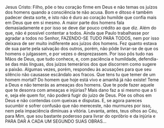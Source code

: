 Jesus Cristo: Filho, põe o teu coração firme em Deus e não temas os juízos dos homens quando a consciência te não acusa. Bom e ditoso é também padecer desta sorte, e isto não é duro ao coração humilde que confia mais em Deus que em si mesmo. A maior parte dos homens fala demasiadamente e por isso se deve dar pouco crédito ao que diz. Além do que, não é possível contentar a todos. Ainda que Paulo trabalhasse por agradar a todos no Senhor, FAZENDO-SE TUDO PARA TODOS, nem por isso deixava de ser muito indiferente aos juízos dos homens. Fez quanto estava de sua parte pela salvação dos outros, porém, não pôde livrar-se de que os homens o julgassem, e por vezes o desprezassem. Por isso pôs tudo nas Mãos de Deus, que tudo conhece, e, com paciência e humildade, defendia-se das más línguas, dos juízos temerários dos que discorrem como sugere a paixão. Algumas vezes, porém, respondeu às acusações para que seu silêncio não causasse escândalo aos fracos. Que tens tu que temer de um homem mortal? Do homem que hoje está vivo e amanhã já não existe! Teme a Deus e não temerás as ameaças dos homens. Que te pode fazer aquele que te desonra com ameaças e injúrias? Mais dano faz a si mesmo que a ti e, seja ele quem for, não poderá fugir do juízo de Deus. Põe os olhos em Deus e não contendas com queixas e disputas. E, se agora pareces sucumbir e sofrer confusão que não mereceste, não murmures por isso, nem pela impaciência diminuas a vitória. Levanta, antes, teus olhos ao Céu, para Mim, que sou bastante poderoso para livrar do opróbrio e da injúria e PARA DAR A CADA UM SEGUNDO SUAS OBRAS\...